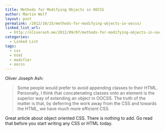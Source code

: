 ```yaml
---
title: Methods for Modifying Objects in OOCSS
author: Martin Wolf
layout: post
permalink: /2012/10/25/methods-for-modifying-objects-in-oocss/
linked_list_url:
  - http://oliverash.me/2012/09/07/methods-for-modifying-objects-in-oocss.html
categories:
  - Linked List
tags:
  - css
  - html
  - modifier
  - oocss
---
```

<p class="linked-list-quote-author">
  Oliver Joseph Ash:
</p>

> Some people would prefer to avoid appending classes to their HTML. Personally, I think that concatenating classes onto an element is the superior way of extending an object in OOCSS. The truth of the matter is that, by deferring the work away from the CSS and towards the HTML, we have much more efficient CSS.

Great article about object oriented CSS. There is nothing to add. Go read that before you start writing any CSS or HTML today.